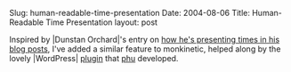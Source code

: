 Slug: human-readable-time-presentation
Date: 2004-08-06
Title: Human-Readable Time Presentation
layout: post

Inspired by |Dunstan Orchard|&#39;s entry on <a href="http://www.1976design.com/blog/archive/2004/07/23/redesign-time-presentation">how he&#39;s presenting times in his blog posts</a>, I&#39;ve added a similar feature to monkinetic, helped along by the lovely |WordPress| <a href="http://www.ifelse.co.uk/archives/2004/07/24/time-of-day/">plugin</a> that <a href="http://www.ifelse.co.uk/">phu</a> developed.
